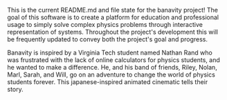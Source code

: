 This is the current README.md and file state for the banavity project! The goal of this software is to create a platform for education and professional usage to simply solve complex physics problems through interactive representation of systems. Throughout the project's development this will be frequently updated to convey both the project's goal and progress.

Banavity is inspired by a Virginia Tech student named Nathan Rand who was frustrated with the lack of online calculators for physics students, and he wanted to make a difference. He, and his band of friends, Riley, Nolan, Marl, Sarah, and Will, go on an adventure to change the world of physics students forever. This japanese-inspired animated cinematic tells their story.
